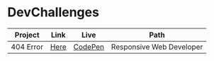 # DevChallenges

| Project | Link | Live | Path |
| :---: | :---:  | :--: | :--: |
| 404 Error | [Here](https://github.com/AnteroJunior/DevChallenges/tree/main/404-not-found) | [CodePen](https://codepen.io/anterojunior/full/MWGKxQE) | Responsive Web Developer |
